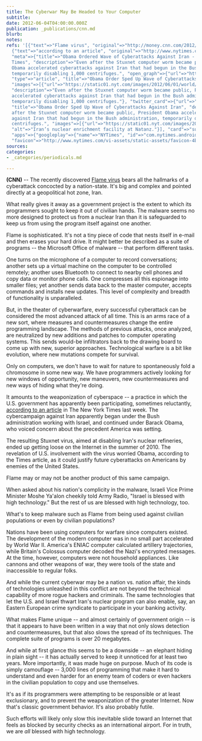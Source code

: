```yaml
---
title: The Cyberwar May Be Headed to Your Computer
subtitle: 
date: 2012-06-04T04:00:00.000Z
publication: _publications/cnn.md
blurb: 
notes: 
refs: '[{"text"=>"Flame virus", "original"=>"http://money.cnn.com/2012/05/30/technology/flame-virus/index.htm"},
  {"text"=>"according to an article", "original"=>"http://www.nytimes.com/2012/06/01/world/middleeast/obama-ordered-wave-of-cyberattacks-against-iran.html?pagewanted=all",
  "meta"=>{"title"=>"Obama Ordered Wave of Cyberattacks Against Iran - The New York
  Times", "description"=>"Even after the Stuxnet computer worm became public, President
  Obama accelerated cyberattacks against Iran that had begun in the Bush administration,
  temporarily disabling 1,000 centrifuges.", "open_graph"=>{"url"=>"https://www.nytimes.com/2012/06/01/world/middleeast/obama-ordered-wave-of-cyberattacks-against-iran.html",
  "type"=>"article", "title"=>"Obama Order Sped Up Wave of Cyberattacks Against Iran",
  "images"=>[{"url"=>"https://static01.nyt.com/images/2012/06/01/world/jp-cyber1/jp-cyber1-articleLarge.jpg"}],
  "description"=>"Even after the Stuxnet computer worm became public, President Obama
  accelerated cyberattacks against Iran that had begun in the Bush administration,
  temporarily disabling 1,000 centrifuges."}, "twitter_card"=>{"url"=>"https://www.nytimes.com/2012/06/01/world/middleeast/obama-ordered-wave-of-cyberattacks-against-iran.html",
  "title"=>"Obama Order Sped Up Wave of Cyberattacks Against Iran", "description"=>"Even
  after the Stuxnet computer worm became public, President Obama accelerated cyberattacks
  against Iran that had begun in the Bush administration, temporarily disabling 1,000
  centrifuges.", "images"=>[{"url"=>"https://static01.nyt.com/images/2012/06/01/world/jp-cyber1/jp-cyber1-articleLarge.jpg",
  "alt"=>"Iran’s nuclear enrichment facility at Natanz."}], "card"=>"summary_large_image",
  "apps"=>{"googleplay"=>{"name"=>"NYTimes", "id"=>"com.nytimes.android", "url"=>"nyt://article/d87a4eed-0070-5824-8e05-daf17a16d437"}}},
  "favicon"=>"http://www.nytimes.com/vi-assets/static-assets/favicon-4bf96cb6a1093748bf5b3c429accb9b4.ico"}}]'
sources: 
categories:
- _categories/periodicals.md

---
```

**(CNN)** -- The recently discovered [Flame virus](http://money.cnn.com/2012/05/30/technology/flame-virus/index.htm) bears all the hallmarks of a cyberattack concocted by a nation-state. It's big and complex and pointed directly at a geopolitical hot zone, Iran.

What really gives it away as a government project is the extent to which its programmers sought to keep it out of civilian hands. The malware seems no more designed to protect us from a nuclear Iran than it is safeguarded to keep us from using the program itself against one another.

Flame is sophisticated. It's not a tiny piece of code that nests itself in e-mail and then erases your hard drive. It might better be described as a suite of programs -- the Microsoft Office of malware -- that perform different tasks.

One turns on the microphone of a computer to record conversations; another sets up a virtual machine on the computer to be controlled remotely; another uses Bluetooth to connect to nearby cell phones and copy data or monitor phone calls. One compresses all this espionage into smaller files; yet another sends data back to the master computer, accepts commands and installs new updates. This level of complexity and breadth of functionality is unparalleled.

But, in the theater of cyberwarfare, every successful cyberattack can be considered the most advanced attack of all time. This is an arms race of a new sort, where measures and countermeasures change the entire programming landscape. The methods of previous attacks, once analyzed, are neutralized by new additions and patches to computer operating systems. This sends would-be infiltrators back to the drawing board to come up with new, superior approaches. Technological warfare is a bit like evolution, where new mutations compete for survival.

Only on computers, we don't have to wait for nature to spontaneously fold a chromosome in some new way. We have programmers actively looking for new windows of opportunity, new maneuvers, new countermeasures and new ways of hiding what they're doing.

It amounts to the weaponization of cyberspace -- a practice in which the U.S. government has apparently been participating, sometimes reluctantly, [according to an article](http://www.nytimes.com/2012/06/01/world/middleeast/obama-ordered-wave-of-cyberattacks-against-iran.html?pagewanted=all) in The New York Times last week. The cybercampaign against Iran apparently began under the Bush administration working with Israel, and continued under Barack Obama, who voiced concern about the precedent America was setting.

The resulting Stuxnet virus, aimed at disabling Iran's nuclear refineries, ended up getting loose on the Internet in the summer of 2010. The revelation of U.S. involvement with the virus worried Obama, according to the Times article, as it could justify future cyberattacks on Americans by enemies of the United States.

Flame may or may not be another product of this same campaign.

When asked about his nation's complicity in the malware, Israeli Vice Prime Minister Moshe Ya'alon cheekily told Army Radio, "Israel is blessed with high technology." But the rest of us are blessed with high technology, too.

What's to keep malware such as Flame from being used against civilian populations or even by civilian populations?

Nations have been using computers for warfare since computers existed. The development of the modern computer was in no small part accelerated by World War II. America's ENIAC computer calculated artillery trajectories, while Britain's Colossus computer decoded the Nazi's encrypted messages. At the time, however, computers were not household appliances. Like cannons and other weapons of war, they were tools of the state and inaccessible to regular folks.

And while the current cyberwar may be a nation vs. nation affair, the kinds of technologies unleashed in this conflict are not beyond the technical capability of more rogue hackers and criminals. The same technologies that let the U.S. and Israel thwart Iran's nuclear program can also enable, say, an Eastern European crime syndicate to participate in your banking activity.

What makes Flame unique -- and almost certainly of government origin -- is that it appears to have been written in a way that not only slows detection and countermeasures, but that also slows the spread of its techniques. The complete suite of programs is over 20 megabytes.

And while at first glance this seems to be a downside -- an elephant hiding in plain sight -- it has actually served to keep it unnoticed for at least two years. More importantly, it was made huge on purpose. Much of its code is simply camouflage -- 3,000 lines of programming that make it hard to understand and even harder for an enemy team of coders or even hackers in the civilian population to copy and use themselves.

It's as if its programmers were attempting to be responsible or at least exclusionary, and to prevent the weaponization of the greater Internet. Now that's classic government behavior. It's also probably futile.

Such efforts will likely only slow this inevitable slide toward an Internet that feels as blocked by security checks as an international airport. For in truth, we are *all* blessed with high technology.